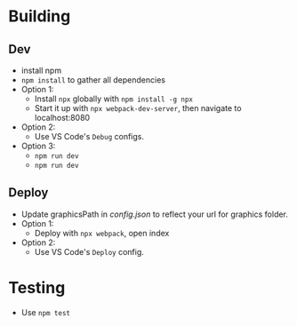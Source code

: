 # Building

## Dev

* install npm
* `npm install` to gather all dependencies
* Option 1:
    * Install `npx` globally with `npm install -g npx`
    * Start it up with `npx webpack-dev-server`, then navigate to localhost:8080
* Option 2:
    * Use VS Code's `Debug` configs.
* Option 3:
    * `npm run dev`
    * `npm run dev`

## Deploy

* Update graphicsPath in _config.json_ to reflect your url for graphics folder.
* Option 1:
    * Deploy with `npx webpack`, open index
* Option 2:
    * Use VS Code's `Deploy` config.

# Testing

* Use `npm test`


